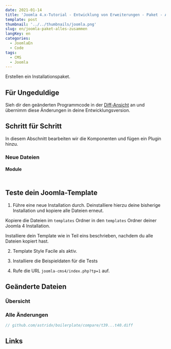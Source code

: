 ```yaml
---
date: 2021-01-14
title: 'Joomla 4.x-Tutorial - Entwicklung von Erweiterungen - Paket - Alle Erweiterungen in einer Installationsdatei'
template: post
thumbnail: '../../thumbnails/joomla.png'
slug: en/joomla-paket-alles-zusammen
langKey: en
categories:
  - JoomlaEn
  - Code
tags:
  - CMS
  - Joomla
---
```


Erstellen ein Installationspaket.

## Für Ungeduldige

Sieh dir den geänderten Programmcode in der [Diff-Ansicht](https://github.com/astridx/boilerplate/compare/t39...t40) an und übernimm diese Änderungen in deine Entwicklungsversion.

## Schritt für Schritt

In diesem Abschnitt bearbeiten wir die Komponenten und fügen ein Plugin hinzu.

### Neue Dateien

#### Module

##### []()

```php

```

## Teste dein Joomla-Template

1. Führe eine neue Installation durch. Deinstalliere hierzu deine bisherige Installation und kopiere alle Dateien erneut.

Kopiere die Dateien im `templates` Ordner in den `templates` Ordner deiner Joomla 4 Installation.

Installiere dein Template wie in Teil eins beschrieben, nachdem du alle Dateien kopiert hast.

2. Template Style Facile als aktiv.

3. Installiere die Beispieldaten für die Tests

4. Rufe die URL `joomla-cms4/index.php?tp=1` auf.

## Geänderte Dateien

### Übersicht

### Alle Änderungen

```php {diff}
// github.com/astridx/boilerplate/compare/t39...t40.diff


```

## Links
